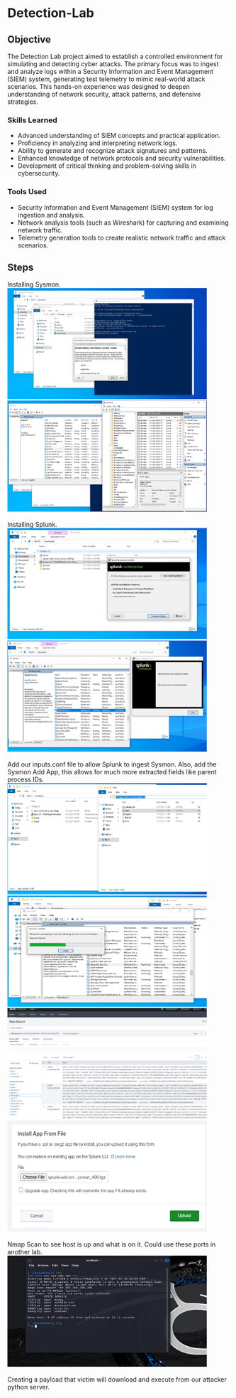 # Detection-Lab

## Objective
The Detection Lab project aimed to establish a controlled environment for simulating and detecting cyber attacks. The primary focus was to ingest and analyze logs within a Security Information and Event Management (SIEM) system, generating test telemetry to mimic real-world attack scenarios. This hands-on experience was designed to deepen understanding of network security, attack patterns, and defensive strategies.

### Skills Learned
- Advanced understanding of SIEM concepts and practical application.
- Proficiency in analyzing and interpreting network logs.
- Ability to generate and recognize attack signatures and patterns.
- Enhanced knowledge of network protocols and security vulnerabilities.
- Development of critical thinking and problem-solving skills in cybersecurity.

### Tools Used
- Security Information and Event Management (SIEM) system for log ingestion and analysis.
- Network analysis tools (such as Wireshark) for capturing and examining network traffic.
- Telemetry generation tools to create realistic network traffic and attack scenarios.

## Steps
Installing Sysmon. <br>
<img src="https://github.com/enriquemed23/Detection-Lab/blob/main/Sysmon install.PNG" height= 250 width =450 /> 
<img src="https://github.com/enriquemed23/Detection-Lab/blob/main/Sysmon confirmed.PNG" height= 250 width =450 /> <br> <br>
Installing Splunk. <br>
<img src="https://github.com/enriquemed23/Detection-Lab/blob/main/SplunkInstall.PNG" height= 250 width =450 /> 
<img src="https://github.com/enriquemed23/Detection-Lab/blob/main/SplunkConfirm.PNG" height= 250 width =450 /> <br> <br>
Add our inputs.conf file to allow Splunk to ingest Sysmon. Also, add the Sysmon Add App, this allows for much more extracted fields like parent process IDs. <br>
<img src="https://github.com/enriquemed23/Detection-Lab/blob/main/INputsMoved.PNG" height= 250 width =450 /> 
<img src="https://github.com/enriquemed23/Detection-Lab/blob/main/SplunkRestart.PNG" height= 250 width =450 /> 
<img src="https://github.com/enriquemed23/Detection-Lab/blob/main/SplunkLogsReceived.PNG" height= 250 width =450 /> 
<img src="https://github.com/enriquemed23/Detection-Lab/blob/main/Sysmon Splunk Add.PNG" height= 250 width =450 /> <br> <br>
Nmap Scan to see host is up and what is on it. Could use these ports in another lab. <br>
<img src="https://github.com/enriquemed23/Detection-Lab/blob/main/Nmapscan.PNG" height= 250 width =450 /> <br> <br>
Creating a payload that victim will download and execute from our attacker python server. 
